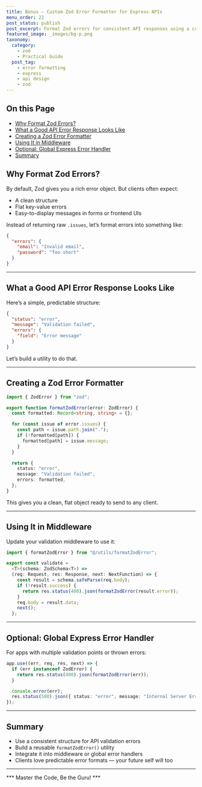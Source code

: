 ```yaml
---
title: Bonus – Custom Zod Error Formatter for Express APIs
menu_order: 22
post_status: publish
post_excerpt: Format Zod errors for consistent API responses using a custom Express handler.
featured_image: _images/bg-p.png
taxonomy:
  category:
    - zod
    - Practical Guide
  post_tag:
    - error formatting
    - express
    - api design
    - zod
---
```


<div class="toc" markdown="1">

## On this Page

- [Why Format Zod Errors?](#why-format-zod-errors)
- [What a Good API Error Response Looks Like](#what-a-good-api-error-response-looks-like)
- [Creating a Zod Error Formatter](#creating-a-zod-error-formatter)
- [Using It in Middleware](#using-it-in-middleware)
- [Optional: Global Express Error Handler](#optional-global-express-error-handler)
- [Summary](#summary)

</div>

<div class="guru-main" markdown="1">

## Why Format Zod Errors?

By default, Zod gives you a rich error object. But clients often expect:

- A clean structure
- Flat key-value errors
- Easy-to-display messages in forms or frontend UIs

Instead of returning raw `.issues`, let’s format errors into something like:

```json
{
  "errors": {
    "email": "Invalid email",
    "password": "Too short"
  }
}
```

---

## What a Good API Error Response Looks Like

Here’s a simple, predictable structure:

```json
{
  "status": "error",
  "message": "Validation failed",
  "errors": {
    "field": "Error message"
  }
}
```

Let’s build a utility to do that.

---

## Creating a Zod Error Formatter

```ts
import { ZodError } from "zod";

export function formatZodError(error: ZodError) {
  const formatted: Record<string, string> = {};

  for (const issue of error.issues) {
    const path = issue.path.join(".");
    if (!formatted[path]) {
      formatted[path] = issue.message;
    }
  }

  return {
    status: "error",
    message: "Validation failed",
    errors: formatted,
  };
}
```

This gives you a clean, flat object ready to send to any client.

---

## Using It in Middleware

Update your validation middleware to use it:

```ts
import { formatZodError } from "@/utils/formatZodError";

export const validate =
  <T>(schema: ZodSchema<T>) =>
  (req: Request, res: Response, next: NextFunction) => {
    const result = schema.safeParse(req.body);
    if (!result.success) {
      return res.status(400).json(formatZodError(result.error));
    }
    req.body = result.data;
    next();
  };
```

---

## Optional: Global Express Error Handler

For apps with multiple validation points or thrown errors:

```ts
app.use((err, req, res, next) => {
  if (err instanceof ZodError) {
    return res.status(400).json(formatZodError(err));
  }

  console.error(err);
  res.status(500).json({ status: "error", message: "Internal Server Error" });
});
```

---

## Summary

- Use a consistent structure for API validation errors
- Build a reusable `formatZodError()` utility
- Integrate it into middleware or global error handlers
- Clients love predictable error formats — your future self will too

---

*** Master the Code, Be the Guru! ***

</div>
